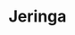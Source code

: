 ---
title: Jeringa
date: 
draft: false

# descripcion
description : Jeringa

materials: Plata 925

color: Plateado

dimensions: 0,5cm x 3cm

code: 02-14-0228

type: "Dijes"

categories: []

price: $2.970,00

price_eftvo: $2.525,00

# Images
# first image will be shown in the product page
images:
  # - image: "images/path_to_image"
  # La ubicacion de las imagenes es imagenes/Dijes/Dijes.Plata/02-14-0228-jeringa
  - image: "./images/dijes/plata/02-14-0228-jeringa.JPG"
---